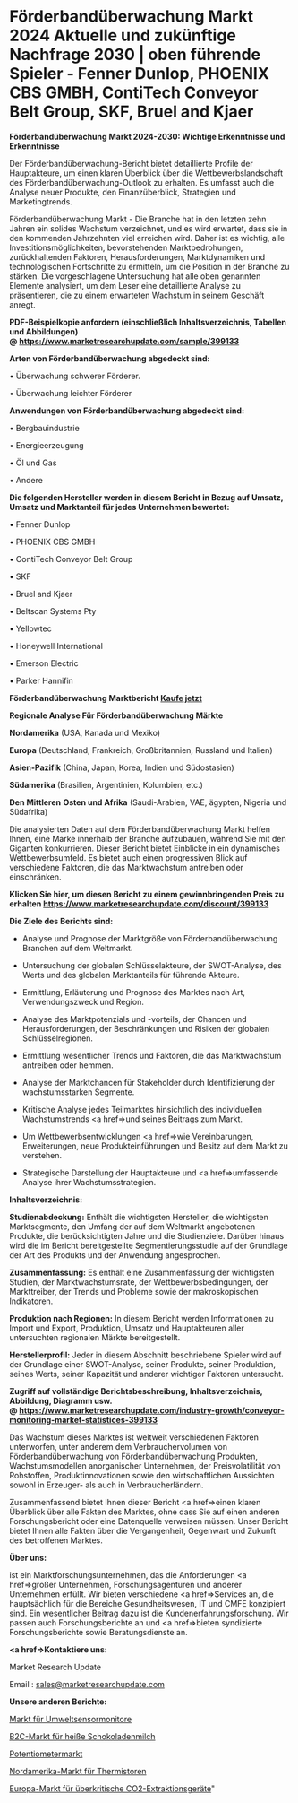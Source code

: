 # Förderbandüberwachung Markt 2024 Aktuelle und zukünftige Nachfrage 2030 | oben führende Spieler - Fenner Dunlop, PHOENIX CBS GMBH, ContiTech Conveyor Belt Group, SKF, Bruel and Kjaer

<strong>Förderbandüberwachung Markt 2024-2030: Wichtige Erkenntnisse und Erkenntnisse</strong>

Der Förderbandüberwachung-Bericht bietet detaillierte Profile der Hauptakteure, um einen klaren Überblick über die Wettbewerbslandschaft des Förderbandüberwachung-Outlook zu erhalten. Es umfasst auch die Analyse neuer Produkte, den Finanzüberblick, Strategien und Marketingtrends.

Förderbandüberwachung Markt - Die Branche hat in den letzten zehn Jahren ein solides Wachstum verzeichnet, und es wird erwartet, dass sie in den kommenden Jahrzehnten viel erreichen wird. Daher ist es wichtig, alle Investitionsmöglichkeiten, bevorstehenden Marktbedrohungen, zurückhaltenden Faktoren, Herausforderungen, Marktdynamiken und technologischen Fortschritte zu ermitteln, um die Position in der Branche zu stärken. Die vorgeschlagene Untersuchung hat alle oben genannten Elemente analysiert, um dem Leser eine detaillierte Analyse zu präsentieren, die zu einem erwarteten Wachstum in seinem Geschäft anregt.

<strong><b>PDF-Beispielkopie anfordern (einschließlich Inhaltsverzeichnis, Tabellen und Abbildungen) @ </b></strong><strong><a href=https://www.marketresearchupdate.com/sample/399133><strong>https://www.marketresearchupdate.com/sample/399133</u></a></strong></strong>

<strong>Arten von Förderbandüberwachung abgedeckt sind:</strong>

• Überwachung schwerer Förderer.

• Überwachung leichter Förderer

<strong>Anwendungen von Förderbandüberwachung abgedeckt sind:</strong>

• Bergbauindustrie

• Energieerzeugung

• Öl und Gas

• Andere

<strong>Die folgenden Hersteller werden in diesem Bericht in Bezug auf Umsatz, Umsatz und Marktanteil für jedes Unternehmen bewertet:</strong>

• Fenner Dunlop

• PHOENIX CBS GMBH

• ContiTech Conveyor Belt Group

• SKF

• Bruel and Kjaer

• Beltscan Systems Pty

• Yellowtec

• Honeywell International

• Emerson Electric

• Parker Hannifin

<strong>Förderbandüberwachung Marktbericht <a href=https://www.marketresearchupdate.com/buynow/399133>Kaufe jetzt</a></strong>

<strong>Regionale Analyse Für Förderbandüberwachung Märkte</strong>

<strong>Nordamerika</strong> (USA, Kanada und Mexiko)

<strong>Europa</strong> (Deutschland, Frankreich, Großbritannien, Russland und Italien)

<strong>Asien-Pazifik</strong> (China, Japan, Korea, Indien und Südostasien)

<strong>Südamerika</strong> (Brasilien, Argentinien, Kolumbien, etc.)

<strong>Den Mittleren</strong> <strong>Osten und Afrika</strong> (Saudi-Arabien, VAE, ägypten, Nigeria und Südafrika)

Die analysierten Daten auf dem Förderbandüberwachung Markt helfen Ihnen, eine Marke innerhalb der Branche aufzubauen, während Sie mit den Giganten konkurrieren. Dieser Bericht bietet Einblicke in ein dynamisches Wettbewerbsumfeld. Es bietet auch einen progressiven Blick auf verschiedene Faktoren, die das Marktwachstum antreiben oder einschränken.

<strong>Klicken Sie hier, um diesen Bericht zu einem gewinnbringenden Preis zu erhalten
</strong><strong><a href=https://www.marketresearchupdate.com/discount/399133>https://www.marketresearchupdate.com/discount/399133</b></u></strong></a>

<strong>Die Ziele des Berichts sind:</strong>

- Analyse und Prognose der Marktgröße von Förderbandüberwachung Branchen auf dem Weltmarkt.

- Untersuchung der globalen Schlüsselakteure, der SWOT-Analyse, des Werts und des globalen Marktanteils für führende Akteure.

- Ermittlung, Erläuterung und Prognose des Marktes nach Art, Verwendungszweck und Region.

- Analyse des Marktpotenzials und -vorteils, der Chancen und Herausforderungen, der Beschränkungen und Risiken der globalen Schlüsselregionen.

- Ermittlung wesentlicher Trends und Faktoren, die das Marktwachstum antreiben oder hemmen.

- Analyse der Marktchancen für Stakeholder durch Identifizierung der wachstumsstarken Segmente.

- Kritische Analyse jedes Teilmarktes hinsichtlich des individuellen Wachstumstrends <a href=>und</a> seines Beitrags zum Markt.

- Um Wettbewerbsentwicklungen <a href=>wie</a> Vereinbarungen, Erweiterungen, neue Produkteinführungen und Besitz auf dem Markt zu verstehen.

- Strategische Darstellung der Hauptakteure und <a href=>umfas</a>sende Analyse ihrer Wachstumsstrategien.

<strong>Inhaltsverzeichnis:</strong>

<strong>Studienabdeckung:</strong> Enthält die wichtigsten Hersteller, die wichtigsten Marktsegmente, den Umfang der auf dem Weltmarkt angebotenen Produkte, die berücksichtigten Jahre und die Studienziele. Darüber hinaus wird die im Bericht bereitgestellte Segmentierungsstudie auf der Grundlage der Art des Produkts und der Anwendung angesprochen.

<strong>Zusammenfassung:</strong> Es enthält eine Zusammenfassung der wichtigsten Studien, der Marktwachstumsrate, der Wettbewerbsbedingungen, der Markttreiber, der Trends und Probleme sowie der makroskopischen Indikatoren.

<strong>Produktion nach Regionen:</strong> In diesem Bericht werden Informationen zu Import und Export, Produktion, Umsatz und Hauptakteuren aller untersuchten regionalen Märkte bereitgestellt.

<strong>Herstellerprofil:</strong> Jeder in diesem Abschnitt beschriebene Spieler wird auf der Grundlage einer SWOT-Analyse, seiner Produkte, seiner Produktion, seines Werts, seiner Kapazität und anderer wichtiger Faktoren untersucht.

<strong><b>Zugriff auf vollständige Berichtsbeschreibung, Inhaltsverzeichnis, Abbildung, Diagramm usw. @ </b></strong><strong><a href=https://www.marketresearchupdate.com/industry-growth/conveyor-monitoring-market-statistices-399133>https://www.marketresearchupdate.com/industry-growth/conveyor-monitoring-market-statistices-399133</a></strong>

Das Wachstum dieses Marktes ist weltweit verschiedenen Faktoren unterworfen, unter anderem dem Verbrauchervolumen von Förderbandüberwachung von Förderbandüberwachung Produkten, Wachstumsmodellen anorganischer Unternehmen, der Preisvolatilität von Rohstoffen, Produktinnovationen sowie den wirtschaftlichen Aussichten sowohl in Erzeuger- als auch in Verbraucherländern.

Zusammenfassend bietet Ihnen dieser Bericht <a href=>einen</a> klaren Überblick über alle Fakten des Marktes, ohne dass Sie auf einen anderen Forschungsbericht oder eine Datenquelle verweisen müssen. Unser Bericht bietet Ihnen alle Fakten über die Vergangenheit, Gegenwart und Zukunft des betroffenen Marktes.

<strong>Über uns:</strong>

 ist ein Marktforschungsunternehmen, das die Anforderungen <a href=>großer</a> Unternehmen, Forschungsagenturen und anderer Unternehmen erfüllt. Wir bieten verschiedene <a href=>Services</a> an, die hauptsächlich für die Bereiche Gesundheitswesen, IT und CMFE konzipiert sind. Ein wesentlicher Beitrag dazu ist die Kundenerfahrungsforschung. Wir passen auch Forschungsberichte an und <a href=>bieten</a> syndizierte Forschungsberichte sowie Beratungsdienste an.

<strong><a href=>Kontaktiere uns:</a></strong>

Market Research Update

Email : sales@marketresearchupdate.com

<strong>Unsere anderen Berichte:</strong>

<a href=https://www.linkedin.com/pulse/environmental-sensor-monitors-market-2023-future>Markt für Umweltsensormonitore</a>

<a href=https://www.linkedin.com/pulse/hot-chocolate-milk-b2c-market-growth-possibilities-analysis>B2C-Markt für heiße Schokoladenmilch</a>

<a href=https://www.linkedin.com/pulse/potentiometer-market-size-share-outlook-growth-prospects>Potentiometermarkt</a>

<a href=https://www.linkedin.com/pulse/north-america-thermistors-market-2023-2030-coverage>Nordamerika-Markt für Thermistoren</a>

<a href=https://www.linkedin.com/pulse/europe-supercritical-co2-extraction-equipment-market>Europa-Markt für überkritische CO2-Extraktionsgeräte</a>"
